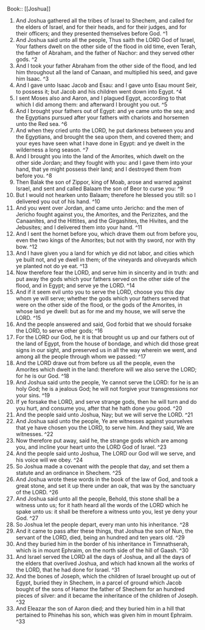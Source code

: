  Book:: [[Joshua]]
 1. And Joshua gathered all the tribes of Israel to Shechem, and called for the elders of Israel, and for their heads, and for their judges, and for their officers; and they presented themselves before God. ^1
 2. And Joshua said unto all the people, Thus saith the LORD God of Israel, Your fathers dwelt on the other side of the flood in old time, even Terah, the father of Abraham, and the father of Nachor: and they served other gods. ^2
 3. And I took your father Abraham from the other side of the flood, and led him throughout all the land of Canaan, and multiplied his seed, and gave him Isaac. ^3
 4. And I gave unto Isaac Jacob and Esau: and I gave unto Esau mount Seir, to possess it; but Jacob and his children went down into Egypt. ^4
 5. I sent Moses also and Aaron, and I plagued Egypt, according to that which I did among them: and afterward I brought you out. ^5
 6. And I brought your fathers out of Egypt: and ye came unto the sea; and the Egyptians pursued after your fathers with chariots and horsemen unto the Red sea. ^6
 7. And when they cried unto the LORD, he put darkness between you and the Egyptians, and brought the sea upon them, and covered them; and your eyes have seen what I have done in Egypt: and ye dwelt in the wilderness a long season. ^7
 8. And I brought you into the land of the Amorites, which dwelt on the other side Jordan; and they fought with you: and I gave them into your hand, that ye might possess their land; and I destroyed them from before you. ^8
 9. Then Balak the son of Zippor, king of Moab, arose and warred against Israel, and sent and called Balaam the son of Beor to curse you: ^9
 10. But I would not hearken unto Balaam; therefore he blessed you still: so I delivered you out of his hand. ^10
 11. And you went over Jordan, and came unto Jericho: and the men of Jericho fought against you, the Amorites, and the Perizzites, and the Canaanites, and the Hittites, and the Girgashites, the Hivites, and the Jebusites; and I delivered them into your hand. ^11
 12. And I sent the hornet before you, which drave them out from before you, even the two kings of the Amorites; but not with thy sword, nor with thy bow. ^12
 13. And I have given you a land for which ye did not labor, and cities which ye built not, and ye dwell in them; of the vineyards and oliveyards which ye planted not do ye eat. ^13
 14. Now therefore fear the LORD, and serve him in sincerity and in truth: and put away the gods which your fathers served on the other side of the flood, and in Egypt; and serve ye the LORD. ^14
 15. And if it seem evil unto you to serve the LORD, choose you this day whom ye will serve; whether the gods which your fathers served that were on the other side of the flood, or the gods of the Amorites, in whose land ye dwell: but as for me and my house, we will serve the LORD. ^15
 16. And the people answered and said, God forbid that we should forsake the LORD, to serve other gods; ^16
 17. For the LORD our God, he it is that brought us up and our fathers out of the land of Egypt, from the house of bondage, and which did those great signs in our sight, and preserved us in all the way wherein we went, and among all the people through whom we passed: ^17
 18. And the LORD drave out from before us all the people, even the Amorites which dwelt in the land: therefore will we also serve the LORD; for he is our God. ^18
 19. And Joshua said unto the people, Ye cannot serve the LORD: for he is an holy God; he is a jealous God; he will not forgive your transgressions nor your sins. ^19
 20. If ye forsake the LORD, and serve strange gods, then he will turn and do you hurt, and consume you, after that he hath done you good. ^20
 21. And the people said unto Joshua, Nay; but we will serve the LORD. ^21
 22. And Joshua said unto the people, Ye are witnesses against yourselves that ye have chosen you the LORD, to serve him. And they said, We are witnesses. ^22
 23. Now therefore put away, said he, the strange gods which are among you, and incline your heart unto the LORD God of Israel. ^23
 24. And the people said unto Joshua, The LORD our God will we serve, and his voice will we obey. ^24
 25. So Joshua made a covenant with the people that day, and set them a statute and an ordinance in Shechem. ^25
 26. And Joshua wrote these words in the book of the law of God, and took a great stone, and set it up there under an oak, that was by the sanctuary of the LORD. ^26
 27. And Joshua said unto all the people, Behold, this stone shall be a witness unto us; for it hath heard all the words of the LORD which he spake unto us: it shall be therefore a witness unto you, lest ye deny your God. ^27
 28. So Joshua let the people depart, every man unto his inheritance. ^28
 29. And it came to pass after these things, that Joshua the son of Nun, the servant of the LORD, died, being an hundred and ten years old. ^29
 30. And they buried him in the border of his inheritance in Timnathserah, which is in mount Ephraim, on the north side of the hill of Gaash. ^30
 31. And Israel served the LORD all the days of Joshua, and all the days of the elders that overlived Joshua, and which had known all the works of the LORD, that he had done for Israel. ^31
 32. And the bones of Joseph, which the children of Israel brought up out of Egypt, buried they in Shechem, in a parcel of ground which Jacob bought of the sons of Hamor the father of Shechem for an hundred pieces of silver: and it became the inheritance of the children of Joseph. ^32
 33. And Eleazar the son of Aaron died; and they buried him in a hill that pertained to Phinehas his son, which was given him in mount Ephraim. ^33
